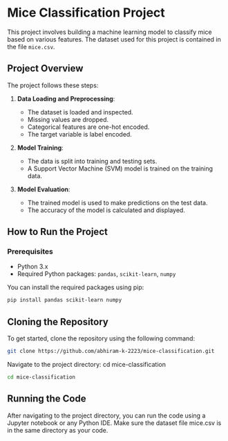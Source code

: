# Mice Classification Project

This project involves building a machine learning model to classify mice based on various features. The dataset used for this project is contained in the file `mice.csv`.

## Project Overview

The project follows these steps:

1. **Data Loading and Preprocessing**: 
   - The dataset is loaded and inspected.
   - Missing values are dropped.
   - Categorical features are one-hot encoded.
   - The target variable is label encoded.

2. **Model Training**:
   - The data is split into training and testing sets.
   - A Support Vector Machine (SVM) model is trained on the training data.

3. **Model Evaluation**:
   - The trained model is used to make predictions on the test data.
   - The accuracy of the model is calculated and displayed.

## How to Run the Project

### Prerequisites

- Python 3.x
- Required Python packages: `pandas`, `scikit-learn`, `numpy`

You can install the required packages using pip:

```bash
pip install pandas scikit-learn numpy
```
## Cloning the Repository
To get started, clone the repository using the following command:
```bash
git clone https://github.com/abhiram-k-2223/mice-classification.git
```
Navigate to the project directory:
cd mice-classification
```bash
cd mice-classification
```
## Running the Code
After navigating to the project directory, you can run the code using a Jupyter notebook or any Python IDE. Make sure the dataset file mice.csv is in the same directory as your code.

